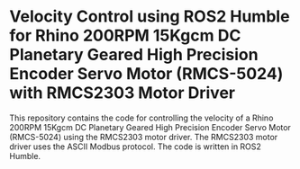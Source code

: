 # Velocity Control using ROS2 Humble for Rhino 200RPM 15Kgcm DC Planetary Geared High Precision Encoder Servo Motor (RMCS-5024) with RMCS2303 Motor Driver

This repository contains the code for controlling the velocity of a Rhino 200RPM 15Kgcm DC Planetary Geared High Precision Encoder Servo Motor (RMCS-5024) using the RMCS2303 motor driver. The RMCS2303 motor driver uses the ASCII Modbus protocol. The code is written in ROS2 Humble.
